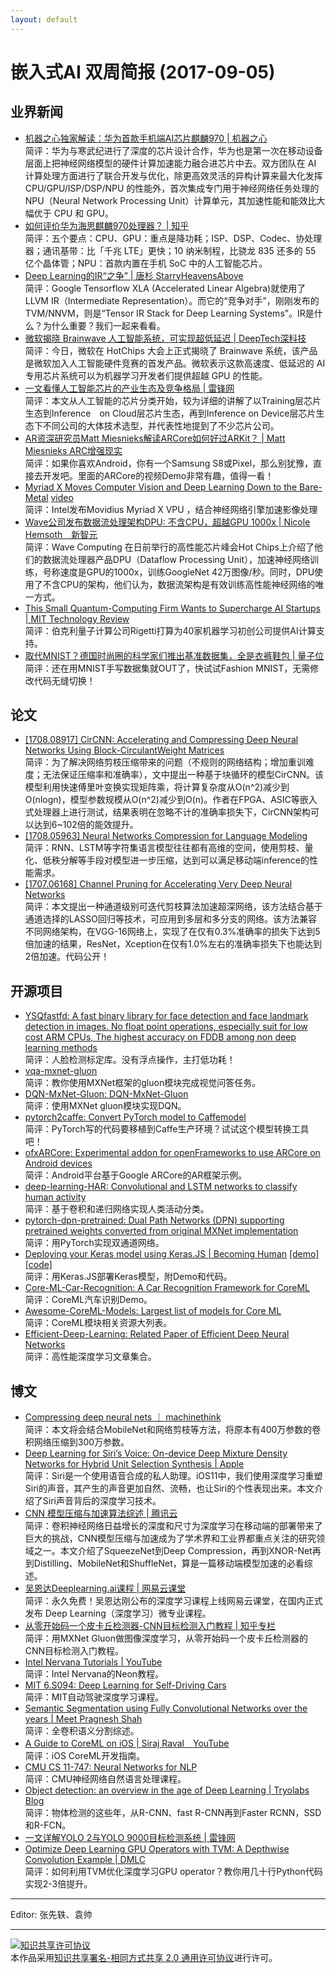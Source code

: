```yaml
---
layout: default
---
```


# 嵌入式AI 双周简报 (2017-09-05)

## 业界新闻

- [机器之心独家解读：华为首款手机端AI芯片麒麟970 | 机器之心](https://mp.weixin.qq.com/s?src=11&timestamp=1504602412&ver=374&signature=-Fmq9sTNai361IggmAHHH3xjBTZ3IpqijcLRlyYbQDGyp-fuNhRu95g2AhtsR0Xlxf7WWGuNHWb3CbtP5O4hYzzGT9kGg2N5BGW67ZtA1ww2ck2KF5fgAu5zNpo2bfjT&new=1)</br>
简评：华为与寒武纪进行了深度的芯片设计合作，华为也是第一次在移动设备层面上把神经网络模型的硬件计算加速能力融合进芯片中去。双方团队在 AI 计算处理方面进行了联合开发与优化，除更高效灵活的异构计算来最大化发挥 CPU/GPU/ISP/DSP/NPU 的性能外，首次集成专门用于神经网络任务处理的 NPU（Neural Network Processing Unit）计算单元，其加速性能和能效比大幅优于 CPU 和 GPU。  
- [如何评价华为海思麒麟970处理器？ | 知乎](https://www.zhihu.com/question/57283387)</br>
简评：五个要点：CPU、GPU：重点是降功耗；ISP、DSP、Codec、协处理器；通讯基带：比「千兆 LTE」更快；10 纳米制程，比骁龙 835 还多的 55 亿个晶体管；NPU：首款内置在手机 SoC 中的人工智能芯片。  
- [Deep Learning的IR“之争” | 唐杉 StarryHeavensAbove](https://mp.weixin.qq.com/s/0iDVjaucRUpn2UrVBuQ-oQ)</br>
简评：Google Tensorflow XLA (Accelerated Linear Algebra)就使用了LLVM IR（Intermediate Representation）。而它的“竞争对手”，刚刚发布的TVM/NNVM，则是“Tensor IR Stack for Deep Learning Systems”。IR是什么？为什么重要？我们一起来看看。
- [微软揭晓 Brainwave 人工智能系统，可实现超低延迟 | DeepTech深科技](https://mp.weixin.qq.com/s/XS_9XoQ6ZE1grmVtwJJdbA)</br>
简评：今日，微软在 HotChips 大会上正式揭晓了 Brainwave 系统，该产品是微软加入人工智能硬件竞赛的首发产品。微软表示这款高速度、低延迟的 AI 专用芯片系统可以为机器学习开发者们提供超越 GPU 的性能。
- [一文看懂人工智能芯片的产业生态及竞争格局 | 雷锋网](https://www.leiphone.com/news/201709/uuJFzAxdoBY7bzEL.html)</br>
简评：本文从人工智能的芯片分类开始，较为详细的讲解了以Training层芯片生态到Inference　on Cloud层芯片生态，再到Inference on Device层芯片生态下不同公司的大体技术选型，并代表性地提到了不少芯片公司。
- [AR资深研究员Matt Miesnieks解读ARCore如何好过ARKit？ | Matt Miesnieks ARC增强现实](https://mp.weixin.qq.com/s/MXiHi8wVJX9JYV3DeQoNBA)</br>
简评：如果你喜欢Android，你有一个Samsung S8或Pixel，那么别犹豫，直接去开发吧。里面的ARCore的视频Demo非常有趣，值得一看！
- [Myriad X Moves Computer Vision and Deep Learning Down to the Bare-Metal](https://blog.hackster.io/myriad-x-moves-computer-vision-and-deep-learning-down-to-the-bare-metal-7eab1b0a0f52) [video](http://weibo.com/tv/v/Fk30ErZPA?fid=1034:c37df410f85d0942997922d3e295b738)</br>
简评：Intel发布Movidius Myriad X VPU ，结合神经网络引擎加速影像处理
- [Wave公司发布数据流处理架构DPU: 不含CPU，超越GPU 1000x | Nicole Hemsoth　新智元](https://mp.weixin.qq.com/s/bL1PoUjZ_sH2VKcBxI6N5A)</br>
简评：Wave Computing 在日前举行的高性能芯片峰会Hot Chips上介绍了他们的数据流处理器产品DPU（Dataflow Processing Unit），加速神经网络训练，号称速度是GPU的1000x，训练GoogleNet 42万图像/秒。同时，DPU使用了不含CPU的架构，他们认为，数据流架构是有效训练高性能神经网络的唯一方式。
- [This Small Quantum-Computing Firm Wants to Supercharge AI Startups | MIT Technology Review](https://www.technologyreview.com/the-download/608730/this-small-quantum-computing-firm-wants-to-supercharge-ai-startups/)</br>
简评：伯克利量子计算公司Rigetti打算为40家机器学习初创公司提供AI计算支持。
- [取代MNIST？德国时尚圈的科学家们推出基准数据集，全是衣裤鞋包 | 量子位](https://mp.weixin.qq.com/s/Pidt3nW5N7dU0P4bm9sIHA)
简评：还在用MNIST手写数据集就OUT了，快试试Fashion MNIST，无需修改代码无缝切换！

## 论文

- [[1708.08917] CirCNN: Accelerating and Compressing Deep Neural Networks Using Block-CirculantWeight Matrices](https://arxiv.org/abs/1708.08917)</br>
简评：为了解决网络剪枝压缩带来的问题（不规则的网络结构；增加重训难度；无法保证压缩率和准确率），文中提出一种基于块循环的模型CirCNN。该模型利用快速傅里叶变换实现矩阵乘，将计算复杂度从O(n^2)减少到O(nlogn)，模型参数规模从O(n^2)减少到O(n)。作者在FPGA、ASIC等嵌入式处理器上进行测试，结果表明在忽略不计的准确率损失下，CirCNN架构可以达到6~102倍的能效提升。
- [[1708.05963] Neural Networks Compression for Language Modeling](https://arxiv.org/abs/1708.05963)</br>
简评：RNN、LSTM等字符集语言模型往往都有高维的空间，使用剪枝、量化、低秩分解等手段对模型进一步压缩，达到可以满足移动端inference的性能需求。
- [[1707.06168] Channel Pruning for Accelerating Very Deep Neural Networks](https://arxiv.org/abs/1707.06168)</br>
简评：本文提出一种通道级别可迭代剪枝算法加速超深网络，该方法结合基于通道选择的LASSO回归等技术，可应用到多层和多分支的网络。该方法兼容不同网络架构，在VGG-16网络上，实现了在仅有0.3%准确率的损失下达到5倍加速的结果，ResNet，Xception在仅有1.0%左右的准确率损失下也能达到2倍加速。代码公开！

## 开源项目

- [YSQfastfd: A fast binary library for face detection and face landmark detection in images. No float point operations, especially suit for low cost ARM CPUs, The highest accuracy on FDDB among non deep learning methods](https://github.com//OAID/YSQfastfd)</br>
简评：人脸检测标定库。没有浮点操作，主打低功耗！
- [vqa-mxnet-gluon](https://github.com/shiyangdaisy23/vqa-mxnet-gluon)</br>
简评：教你使用MXNet框架的gluon模块完成视觉问答任务。
- [DQN-MxNet-Gluon: DQN-MxNet-Gluon](https://github.com/kazizzad/DQN-MxNet-Gluon)</br>
简评：使用MXNet gluon模块实现DQN。
- [pytorch2caffe: Convert PyTorch model to Caffemodel](https://github.com/longcw/pytorch2caffe)</br>
简评：PyTorch写的代码要移植到Caffe生产环境？试试这个模型转换工具吧！
- [ofxARCore: Experimental addon for openFrameworks to use ARCore on Android devices](https://github.com/HalfdanJ/ofxARCore)</br>
简评：Android平台基于Google ARCore的AR框架示例。
- [deep-learning-HAR: Convolutional and LSTM networks to classify human activity](https://github.com/healthDataScience/deep-learning-HAR)</br>
简评：基于卷积和递归网络实现人类活动分类。
- [pytorch-dpn-pretrained: Dual Path Networks (DPN) supporting pretrained weights converted from original MXNet implementation](https://github.com/rwightman/pytorch-dpn-pretrained)</br>
简评：用PyTorch实现双通道网络。
- [Deploying your Keras model using Keras.JS | Becoming Human](https://becominghuman.ai/deploying-your-keras-model-using-keras-js-2e5a29589ad8) [[demo]](https://greenscreen-ai-client.boorgle.com/#/) [[code]](https://gitlab.com/fast-science/background-removal-vue)</br>
简评：用Keras.JS部署Keras模型，附Demo和代码。
- [Core-ML-Car-Recognition: A Car Recognition Framework for CoreML](https://github.com/likedan/Core-ML-Car-Recognition)</br>
简评：CoreML汽车识别Demo。
- [Awesome-CoreML-Models: Largest list of models for Core ML](https://github.com/likedan/Awesome-CoreML-Models)</br>
简评：CoreML模块相关资源大列表。
- [Efficient-Deep-Learning: Related Paper of Efficient Deep Neural Networks](https://github.com/Zhouaojun/Efficient-Deep-Learning)</br>
简评：高性能深度学习文章集合。

## 博文

- [Compressing deep neural nets ｜ machinethink](http://machinethink.net/blog/compressing-deep-neural-nets/)</br>
简评：本文将会结合MobileNet和网络剪枝等方法，将原本有400万参数的卷积网络压缩到300万参数。
- [Deep Learning for Siri’s Voice: On-device Deep Mixture Density Networks for Hybrid Unit Selection Synthesis | Apple](https://machinelearning.apple.com/2017/08/06/siri-voices.html)</br>
简评：Siri是一个使用语音合成的私人助理。iOS11中，我们使用深度学习重塑Siri的声音，其产生的声音更加自然、流畅，也让Siri的个性表现出来。本文介绍了Siri声音背后的深度学习技术。
- [CNN 模型压缩与加速算法综述 | 腾讯云](https://cloud.tencent.com/community/article/678192)</br>
简评：卷积神经网络日益增长的深度和尺寸为深度学习在移动端的部署带来了巨大的挑战，CNN模型压缩与加速成为了学术界和工业界都重点关注的研究领域之一。本文介绍了SqueezeNet到Deep Compression，再到XNOR-Net再到Distilling、MobileNet和ShuffleNet，算是一篇移动端模型加速的必看综述。
- [吴恩达Deeplearning.ai课程 | 网易云课堂](https://mooc.study.163.com/smartSpec/detail/1001319001.htm)</br>
简评：永久免费！吴恩达刚公布的深度学习课程上线网易云课堂，在国内正式发布 Deep Learning（深度学习）微专业课程。
- [从零开始码一个皮卡丘检测器-CNN目标检测入门教程 | 知乎专栏](https://zhuanlan.zhihu.com/p/28867241)</br>
简评：用MXNet Gluon做图像深度学习，从零开始码一个皮卡丘检测器的CNN目标检测入门教程。
- [Intel Nervana Tutorials | YouTube](https://www.youtube.com/playlist?list=PLXAoLgwZtKcgGE2-Wy23EUE4Q03s-YVwF)</br>
简评：Intel Nervana的Neon教程。
- [MIT 6.S094: Deep Learning for Self-Driving Cars](http://selfdrivingcars.mit.edu/)</br>
简评：MIT自动驾驶深度学习课程。
- [Semantic Segmentation using Fully Convolutional Networks over the years | Meet Pragnesh Shah](https://meetshah1995.github.io/semantic-segmentation/deep-learning/pytorch/visdom/2017/06/01/semantic-segmentation-over-the-years.html)</br>
简评：全卷积语义分割综述。
- [A Guide to CoreML on iOS | Siraj Raval　YouTube](https://www.youtube.com/watch?v=T4t73CXB7CU)</br>
简评：iOS CoreML开发指南。
- [CMU CS 11-747: Neural Networks for NLP](http://phontron.com/class/nn4nlp2017/)</br>
简评：CMU神经网络自然语言处理课程。
- [Object detection: an overview in the age of Deep Learning | Tryolabs Blog](https://tryolabs.com/blog/2017/08/30/object-detection-an-overview-in-the-age-of-deep-learning/)</br>
简评：物体检测的这些年，从R-CNN、fast R-CNN再到Faster RCNN，SSD和R-FCN。
- [一文详解YOLO 2与YOLO 9000目标检测系统 | 雷锋网](https://www.leiphone.com/news/201708/7pRPkwvzEG1jgimW.html)</br>
- [Optimize Deep Learning GPU Operators with TVM: A Depthwise Convolution Example | DMLC](http://tvmlang.org/2017/08/22/Optimize-Deep-Learning-GPU-Operators-with-TVM-A-Depthwise-Convolution-Example.html)</br>
简评：如何利用TVM优化深度学习GPU operator？教你用几十行Python代码实现2-3倍提升。

----

Editor: 张先轶、袁帅

----

<a rel="license" href="http://creativecommons.org/licenses/by-sa/2.0/"><img alt="知识共享许可协议" style="border-width:0" src="https://i.creativecommons.org/l/by-sa/2.0/88x31.png" /></a><br />本作品采用<a rel="license" href="http://creativecommons.org/licenses/by-sa/2.0/">知识共享署名-相同方式共享 2.0 通用许可协议</a>进行许可。
